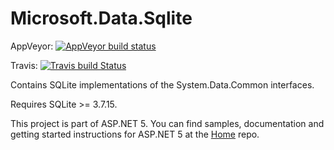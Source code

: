 Microsoft.Data.Sqlite
=====================

AppVeyor: [![AppVeyor build status](https://ci.appveyor.com/api/projects/status/p48patmrpydigrj0?svg=true)](https://ci.appveyor.com/project/aspnetci/microsoft-data-sqlite)

Travis: [![Travis build Status](https://travis-ci.org/aspnet/Microsoft.Data.Sqlite.svg?branch=dev)](https://travis-ci.org/aspnet/Microsoft.Data.Sqlite)

Contains SQLite implementations of the System.Data.Common interfaces.

Requires SQLite >= 3.7.15.

This project is part of ASP.NET 5. You can find samples, documentation and getting started instructions for ASP.NET 5 at the [Home](https://github.com/aspnet/home) repo.
